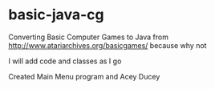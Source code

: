 # basic-java-cg

Converting Basic Computer Games to Java from http://www.atariarchives.org/basicgames/ because why not

I will add code and classes as I go

Created Main Menu program and Acey Ducey
